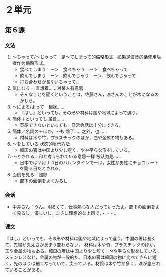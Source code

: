# ２単元

## 第６課

### 文法

1. ～ちゃって/～じゃって　是～てしまって的缩略形式，如果是波音的话使用后者作为缩略形式。
	- 食べてしまう　ー＞　食べちゃう　ー＞　食べちゃって
	- 飲んでしまう　ー＞　飲んでじゃう　ー＞　飲んでじゃって
	- 打ち合わせが長引いちゃって。
2. 気になる 一直想着…… 对某人有意思
	- そんなことを聞くということは，佐藤さん，李さんのことが木になるのかしら。
3. ～による/よって　根据……
	- 『はし』といっても，その形や材料は国や地域によって違う。
4. 簡体＋といっても 虽说……
	- 英語できないといっても，日常会話は十分にできる。
5. 簡体／名詞の＋ほか，～も 除了……之外，也……
	- 材料は木や竹，プラスチックのほか，曲や金属の物もある。
6. ～をしている 状态的表示方法
	- 韓国の箸は中国より少し短く，やや平らな形をしている。
7. ～とされる　和と考えられている意思一样 被认为是……
	- 日本では２月１４日のバレンタインでーは，女性が男性にチョコレートを贈る日だとされる。
8. 面倒を見る　照顾
	- 部下の面倒をよくみるし

### 会话

- 中井さん：うん。明るくて，仕事熱心な人だっていったよ。部下の面倒をよく見るし，優しいし，まさに理想的な上司で，・・・。

### 课文

『はし』といっても，その形や材料は国や地域によって違う。中国の箸は長くて，先端が丸太さがあまり変わらない。
材料は木や竹，プラスチックのほか，玉や金属の物もある。韓国の箸は中国より少し短く，やや平らな形をしている。
ステンレスなど，金属の物が一般的だ。日本の箸は韓国の物に比べてさらに短く，先のほうは細くなっていて，尖っている。材質は木や竹が多く，漆が塗られていることがある。